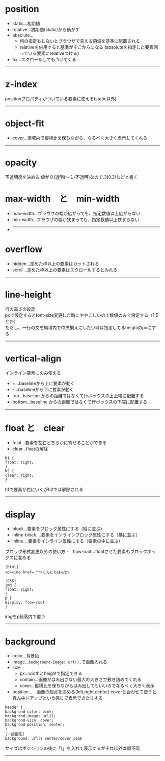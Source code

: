 # position
- static...初期値
- relative...初期値(static)から動かす
- absolute...
  - 何の指定もしないとブラウザで見える領域を基準に配置される
  - relativeを併用すると基準がそこからになる
  (absoluteを指定した要素囲っている要素にrelativeつける)
- fix...スクロールしてもついてくる
***

# z-index
positionプロパティがついている要素に使える(static以外)
***

# object-fit
- cover...領域内で縦横比を保ちながら、なるべく大きく表示してくれる
***

# opacity
不透明度を決める
値が０(透明)〜１(不透明)なので.3(0.3)などと書く

# max-width　と　min-width
- max-width...ブラウザの幅が広がっても、指定数値以上広がらない
- min-width...ブラウザの幅が狭まっても、指定数値以上狭まらない
- ***

# overflow
- hidden...定めた枠以上の要素はカットされる
- scroll...定めた枠以上の要素はスクロールするとみれる
***

# line-height
行の高さの設定   
pxで設定するとfont-size変更した時にややこしいので数値のみで設定する（1.5とか）  
ただし、一行の文を領域内で中央揃えにしたい時は指定してるheightのpxにする
***

# vertical-align
インライン要素にのみ使える   
- +...baselineから上に要素が動く
- -...baselineから下に要素が動く   
- top...baseline からの距離ではなくて行ボックスの上上端に配置する
- bottom...baseline からの距離ではなくて行ボックスの下端に配置する
***

# float と　clear
- folat...要素を左右どちらかに寄せることができる 
- clear...floatの解除
~~~
h1 {
float: right;
}
h2 {
clear: right;
}
~~~
h1で要素が右にいくがh2では解除される
***

# display
- block...要素をブロック属性にする（縦に並ぶ）
- inline-block....要素をインラインブロック属性にする（横に並ぶ）
- inline....要素をインライン属性にする（要素の中に並ぶ）

ブロック形式変更以外の使い方
-　flow-root...floatさせた要素もブロックボックスに含める
~~~
[html]
<p><img href= "">こんにちは</p>

[CSS]
img {
float: right;
}
p {
display: flow-root
}
~~~
imgをp段落内で覆う
***

# background
- color...背景色
- image...`background-image: url();`で画像入れる
- size
   - px...widthとheightで指定できる
   - contain...画像がはみ出さない最大の大きさで敷き詰めてくれる
   - cover...縦横比を保ちながらはみ出してもいいのでなるべく大きく表示
- position...　画像の起点を決める(left,right,center)
coverと合わせて使うと真ん中ドアップという感じで表示できたりする
~~~
header {
backgrond-color: pink;
backgrond-image: url();
backgrond-size: cover;
backgrond-position: center;
}
[一括指定]
background: url() center/cover pink
~~~
サイズはポジションの後に「/」を入れて表示するがそれ以外は順不同
***
